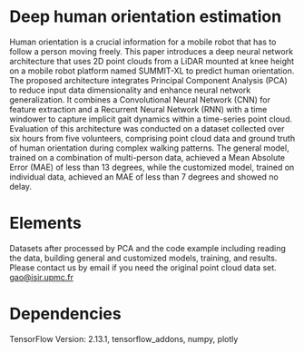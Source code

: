 # Deep human orientation estimation

Human orientation is a crucial information for a mobile robot that has to follow a person moving freely. This paper introduces a deep neural network architecture that uses 2D point clouds from a LiDAR mounted at knee height on a mobile robot platform named SUMMIT-XL to predict human orientation. The proposed architecture integrates Principal Component Analysis (PCA) to reduce input data dimensionality and enhance neural network generalization. It combines a Convolutional Neural Network (CNN) for feature extraction and a Recurrent Neural Network (RNN) with a time windower to capture implicit gait dynamics within a time-series point cloud. Evaluation of this architecture was conducted on a dataset collected over six hours from five volunteers, comprising point cloud data and ground truth of human orientation during complex walking patterns. The general model, trained on a combination of multi-person data, achieved a Mean Absolute Error (MAE) of less than 13 degrees, while the customized model, trained on individual data, achieved an MAE of less than 7 degrees and showed no delay.

# Elements
Datasets after processed by PCA and the code example including reading the data, building general and customized models, training, and results.
Please contact us by email if you need the original point cloud data set. 
gao@isir.upmc.fr

# Dependencies
TensorFlow Version: 2.13.1, 
tensorflow_addons, 
numpy, 
plotly
